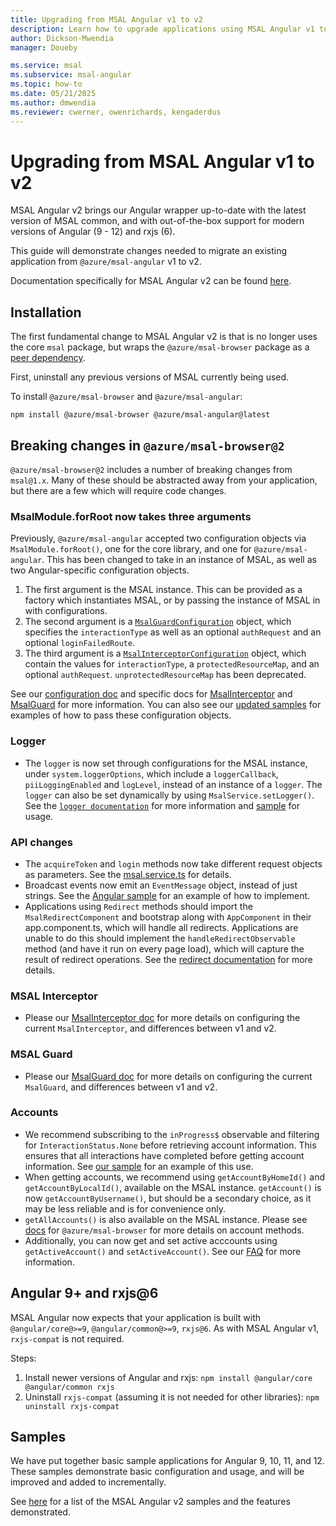 ```yaml
---
title: Upgrading from MSAL Angular v1 to v2
description: Learn how to upgrade applications using MSAL Angular v1 to V2
author: Dickson-Mwendia
manager: Doueby

ms.service: msal
ms.subservice: msal-angular
ms.topic: how-to
ms.date: 05/21/2025
ms.author: dmwendia
ms.reviewer: cwerner, owenrichards, kengaderdus
---
```


# Upgrading from MSAL Angular v1 to v2

MSAL Angular v2 brings our Angular wrapper up-to-date with the latest version of MSAL common, and with out-of-the-box support for modern versions of Angular (9 - 12) and rxjs (6).

This guide will demonstrate changes needed to migrate an existing application from `@azure/msal-angular` v1 to v2.

Documentation specifically for MSAL Angular v2 can be found [here](https://github.com/AzureAD/microsoft-authentication-library-for-js/tree/msal-lts/lib/msal-angular/docs/v2-docs/).

## Installation

The first fundamental change to MSAL Angular v2 is that is no longer uses the core `msal` package, but wraps the `@azure/msal-browser` package as a [peer dependency](https://nodejs.org/en/blog/npm/peer-dependencies/). 

First, uninstall any previous versions of MSAL currently being used.

To install `@azure/msal-browser` and `@azure/msal-angular`:
```
npm install @azure/msal-browser @azure/msal-angular@latest
```

## Breaking changes in `@azure/msal-browser@2`

`@azure/msal-browser@2` includes a number of breaking changes from `msal@1.x`. Many of these should be abstracted away from your application, but there are a few which will require code changes.

### MsalModule.forRoot now takes three arguments

Previously, `@azure/msal-angular` accepted two configuration objects via `MsalModule.forRoot()`, one for the core library, and one for `@azure/msal-angular`. This has been changed to take in an instance of MSAL, as well as two Angular-specific configuration objects.

1. The first argument is the MSAL instance. This can be provided as a factory which instantiates MSAL, or by passing the instance of MSAL in with configurations. 
2. The second argument is a [`MsalGuardConfiguration`](https://github.com/AzureAD/microsoft-authentication-library-for-js/blob/msal-lts/lib/msal-angular/src/msal.guard.config.ts) object, which specifies the `interactionType` as well as an optional `authRequest` and an optional `loginFailedRoute`. 
3. The third argument is a [`MsalInterceptorConfiguration`](https://github.com/AzureAD/microsoft-authentication-library-for-js/blob/msal-lts/lib/msal-angular/src/msal.interceptor.config.ts) object, which contain the values for `interactionType`, a `protectedResourceMap`, and an optional `authRequest`. `unprotectedResourceMap` has been deprecated. 

See our [configuration doc](https://github.com/AzureAD/microsoft-authentication-library-for-js/blob/msal-lts/lib/msal-angular/docs/v2-docs/configuration.md) and specific docs for [MsalInterceptor](https://github.com/AzureAD/microsoft-authentication-library-for-js/blob/msal-lts/lib/msal-angular/docs/v2-docs/msal-interceptor.md) and [MsalGuard](https://github.com/AzureAD/microsoft-authentication-library-for-js/blob/msal-lts/lib/msal-angular/docs/v2-docs/msal-guard.md) for more information. You can also see our [updated samples](https://github.com/AzureAD/microsoft-authentication-library-for-js/blob/msal-lts/samples/msal-angular-v2-samples/angular10-sample-app/src/app/app.module.ts) for examples of how to pass these configuration objects.

### Logger

* The `logger` is now set through configurations for the MSAL instance, under `system.loggerOptions`, which include a `loggerCallback`, `piiLoggingEnabled` and `logLevel`, instead of an instance of a `logger`. The `logger` can also be set dynamically by using `MsalService.setLogger()`. See the [`logger documentation`](https://github.com/AzureAD/microsoft-authentication-library-for-js/blob/msal-lts/lib/msal-angular/docs/v2-docs/logging.md) for more information and [sample](https://github.com/AzureAD/microsoft-authentication-library-for-js/blob/msal-lts/samples/msal-angular-v2-samples/angular10-sample-app/src/app/app.module.ts) for usage.

### API changes

* The `acquireToken` and `login` methods now take different request objects as parameters. See the [msal.service.ts](https://github.com/AzureAD/microsoft-authentication-library-for-js/blob/msal-lts/lib/msal-angular/src/msal.service.ts) for details.
* Broadcast events now emit an `EventMessage` object, instead of just strings. See the [Angular sample](https://github.com/AzureAD/microsoft-authentication-library-for-js/blob/msal-lts/samples/msal-angular-v2-samples/angular10-sample-app/src/app/app.component.ts) for an example of how to implement.
* Applications using `Redirect` methods should import the `MsalRedirectComponent` and bootstrap along with `AppComponent` in their app.component.ts, which will handle all redirects. Applications are unable to do this should implement the `handleRedirectObservable` method (and have it run on every page load), which will capture the result of redirect operations. See the [redirect documentation](https://github.com/AzureAD/microsoft-authentication-library-for-js/tree/msal-lts/lib/msal-angular/docs/v2-docs/redirects.md) for more details.

### MSAL Interceptor
* Please our [MsalInterceptor doc](https://github.com/AzureAD/microsoft-authentication-library-for-js/blob/msal-lts/lib/msal-angular/docs/v2-docs/msal-interceptor.md) for more details on configuring the current `MsalInterceptor`, and differences between v1 and v2.

### MSAL Guard

* Please our [MsalGuard doc](https://github.com/AzureAD/microsoft-authentication-library-for-js/blob/msal-lts/lib/msal-angular/docs/v2-docs/msal-guard.md) for more details on configuring the current `MsalGuard`, and differences between v1 and v2.

### Accounts

* We recommend subscribing to the `inProgress$` observable and filtering for `InteractionStatus.None` before retrieving account information. This ensures that all interactions have completed before getting account information. See [our sample](https://github.com/AzureAD/microsoft-authentication-library-for-js/blob/msal-lts/samples/msal-angular-v2-samples/angular10-sample-app/src/app/app.component.ts#L27) for an example of this use.
* When getting accounts, we recommend using `getAccountByHomeId()` and `getAccountByLocalId()`, available on the MSAL instance. `getAccount()` is now `getAccountByUsername()`, but should be a secondary choice, as it may be less reliable and is for convenience only.
* `getAllAccounts()` is also available on the MSAL instance. Please see [docs](https://azuread.github.io/microsoft-authentication-library-for-js/ref/classes/_azure_msal_browser.publicclientapplication.html) for `@azure/msal-browser` for more details on account methods.
* Additionally, you can now get and set active acccounts using `getActiveAccount()` and `setActiveAccount()`. See our [FAQ](https://github.com/AzureAD/microsoft-authentication-library-for-js/blob/msal-lts/lib/msal-angular/docs/v2-docs/FAQ.md#how-do-i-get-and-set-active-accounts) for more information.

## Angular 9+ and rxjs@6

MSAL Angular now expects that your application is built with `@angular/core@>=9`, `@angular/common@>=9`, `rxjs@6`. As with MSAL Angular v1, `rxjs-compat` is not required.

Steps:
1. Install newer versions of Angular and rxjs: `npm install @angular/core @angular/common rxjs`
2. Uninstall `rxjs-compat` (assuming it is not needed for other libraries): `npm uninstall rxjs-compat`

## Samples

We have put together basic sample applications for Angular 9, 10, 11, and 12. These samples demonstrate basic configuration and usage, and will be improved and added to incrementally. 

See [here](https://github.com/AzureAD/microsoft-authentication-library-for-js/blob/msal-lts/samples/msal-angular-v2-samples/README.md) for a list of the MSAL Angular v2 samples and the features demonstrated.
